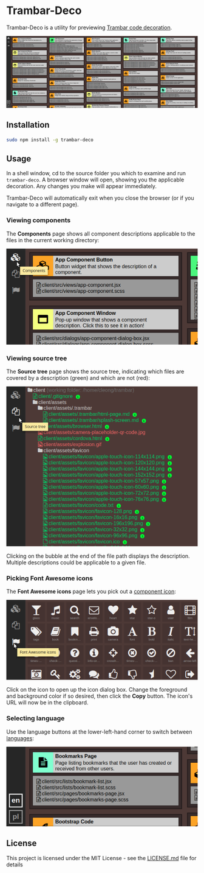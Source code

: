 # Trambar-Deco

Trambar-Deco is a utility for previewing [Trambar code decoration](https://github.com/chung-leong/trambar/blob/master/docs/decoration.md).

![Screenshot](docs/img/screenshot.png)

## Installation

```sh
sudo npm install -g trambar-deco
```

## Usage

In a shell window, cd to the source folder you which to examine and run
`trambar-deco`. A browser window will open, showing you the applicable
decoration. Any changes you make will appear immediately.

Trambar-Deco will automatically exit when you close the browser (or if you
navigate to a different page).

### Viewing components

The **Components** page shows all component descriptions applicable to the files
in the current working directory:

![Components](docs/img/components.png)

### Viewing source tree

The **Source tree** page shows the source tree, indicating which files are
covered by a description (green) and which are not (red):

![Source tree](docs/img/source-tree.png)

Clicking on the bubble at the end of the file path displays the description.
Multiple descriptions could be applicable to a given file.

### Picking Font Awesome icons

The **Font Awesome icons** page lets you pick out a [component icon](https://github.com/chung-leong/trambar/blob/master/docs/decoration.md#component-icon):

![Icons](docs/img/font-awesome.png)

Click on the icon to open up the icon dialog box. Change the foreground and
background color if so desired, then click the **Copy** button. The icon's URL
will now be in the clipboard.

### Selecting language

Use the language buttons at the lower-left-hand corner to switch between
[languages](https://github.com/chung-leong/trambar/blob/master/docs/decoration.md#multilingual-descriptions):

![Languages](docs/img/languages.png)

## License

This project is licensed under the MIT License - see the [LICENSE.md](LICENSE.md) file for details
